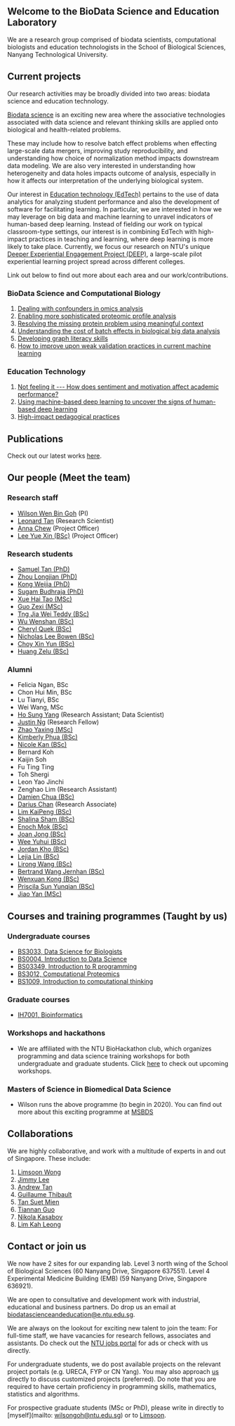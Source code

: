 <!-- Global site tag (gtag.js) - Google Analytics -->
<script async src="https://www.googletagmanager.com/gtag/js?id=UA-155158305-1"></script>
<script>
  window.dataLayer = window.dataLayer || [];
  function gtag(){dataLayer.push(arguments);}
  gtag('js', new Date());

  gtag('config', 'UA-155158305-1');
</script>

## Welcome to the BioData Science and Education Laboratory
We are a research group comprised of biodata scientists, computational biologists and education technologists in the School of Biological Sciences, Nanyang Technological University.

## Current projects
Our research activities may be broadly divided into two areas: biodata science and education technology.

[Biodata science](https://gohwils.github.io/biodatascience/biodatascience) is an exciting new area where the associative technologies associated with data science and relevant thinking skills are applied onto biological and health-related problems.

These may include how to resolve batch effect problems when effecting large-scale data mergers, improving study reproducibility, and understanding how choice of normalization method impacts downstream data modeling. We are also very interested in understanding how heterogeneity and data holes impacts outcome of analysis, especially in how it affects our interpretation of the underlying biological system.

Our interest in [Education technology (EdTech)](https://gohwils.github.io/biodatascience/edtech)  pertains to the use of data analytics for analyzing student performance and also the development of software for facilitating learning. In particular, we are interested in how we may leverage on big data and machine learning to unravel indicators of human-based deep learning. Instead of fielding our work on typical classroom-type settings, our interest is in combining EdTech with high-impact practices in teaching and learning, where deep learning is more likely to take place. Currently, we focus our research on NTU's unique [Deeper Experiential Engagement Project (DEEP)](https://gohwils.github.io/biodatascience/deep_programme), a large-scale pilot experiential learning project spread across different colleges.

Link out below to find out more about each area and our work/contributions.

### BioData Science and Computational Biology
1. [Dealing with confounders in omics analysis](https://gohwils.github.io/biodatascience/confounders)
2. [Enabling more sophisticated proteomic profile analysis](https://gohwils.github.io/biodatascience/proteomics)
3. [Resolving the missing protein problem using meaningful context](https://gohwils.github.io/biodatascience/mpp)
4. [Understanding the cost of batch effects in biological big data analysis](https://gohwils.github.io/biodatascience/batcheffects)
5. [Developing graph literacy skills](https://gohwils.github.io/biodatascience/graphliteracy)
6. [How to improve upon weak validation practices in current machine learning](https://gohwils.github.io/biodatascience/weakvalidationpractice)

### Education Technology
1. [Not feeling it --- How does sentiment and motivation affect academic performance?](https://gohwils.github.io/biodatascience/ACE)
2. [Using machine-based deep learning to uncover the signs of human-based deep learning](https://gohwils.github.io/biodatascience/deeplearning)
3. [High-impact pedagogical practices](https://gohwils.github.io/biodatascience/hips)

## Publications
Check out our latest works [here](https://gohwils.github.io/biodatascience/publications). 

## Our people (Meet the team)
### Research staff
- [Wilson Wen Bin Goh](https://gohwils.github.io/biodatascience/wilsongoh) (PI)
- [Leonard Tan](https://gohwils.github.io/biodatascience/leonardtan) (Research Scientist)
- [Anna Chew](https://gohwils.github.io/biodatascience/anna) (Project Officer)
- [Lee Yue Xin (BSc)](https://gohwils.github.io/biodatascience/yuexin) (Project Officer)

### Research students
- [Samuel Tan (PhD)](https://gohwils.github.io/biodatascience/samueltan)
- [Zhou Longjian (PhD)](https://gohwils.github.io/biodatascience/zhoulongjian)
- [Kong Weijia (PhD)](https://gohwils.github.io/biodatascience/kongweijia)
- [Sugam Budhraja (PhD)](https://gohwils.github.io/biodatascience/sugam)
- [Xue Hai Tao (MSc)](https://gohwils.github.io/biodatascience/xuehaitao)
- [Guo Zexi (MSc)](https://gohwils.github.io/biodatascience/guozexi)
- [Tng Jia Wei Teddy (BSc)](https://gohwils.github.io/biodatascience/teddy)
- [Wu Wenshan (BSc)](https://gohwils.github.io/biodatascience/wenshan)
- [Cheryl Quek (BSc)](https://gohwils.github.io/biodatascience/cherylquek)
- [Nicholas Lee Bowen (BSc)](https://gohwils.github.io/biodatascience/nicholaslee)
- [Choy Xin Yun (BSc)](https://gohwils.github.io/biodatascience/choyxinyun)
- [Huang Zelu (BSc)](https://gohwils.github.io/biodatascience/huangzelu)

### Alumni
- Felicia Ngan, BSc
- Chon Hui Min, BSc
- Lu Tianyi, BSc
- Wei Wang, MSc
- [Ho Sung Yang](https://gohwils.github.io/biodatascience/hosungyang) (Research Assistant; Data Scientist)
- [Justin Ng](https://gohwils.github.io/biodatascience/justinng) (Research Fellow)
- [Zhao Yaxing (MSc)](https://gohwils.github.io/biodatascience/zhaoyaxing)
- [Kimberly Phua (BSc)](https://gohwils.github.io/biodatascience/kimberlyphua)
- [Nicole Kan (BSc)](https://gohwils.github.io/biodatascience/nicolekan)
- Bernard Koh
- Kaijin Soh
- Fu Ting Ting
- Toh Shergi
- Leon Yao Jinchi
- Zenghao Lim (Research Assistant)
- [Damien Chua (BSc)](https://gohwils.github.io/biodatascience/damien)
- [Darius Chan](https://gohwils.github.io/biodatascience/darius) (Research Associate)
- [Lim KaiPeng (BSc)](https://gohwils.github.io/biodatascience/kaipeng)
- [Shalina Sham (BSc)](https://gohwils.github.io/biodatascience/shalina)
- [Enoch Mok (BSc)](https://gohwils.github.io/biodatascience/enoch)
- [Joan Jong (BSc)](https://gohwils.github.io/biodatascience/joanjong)
- [Wee Yuhui (BSc)](https://gohwils.github.io/biodatascience/weeyuhui)
- [Jordan Kho (BSc)](https://gohwils.github.io/biodatascience/jordankho)
- [Lejia Lin (BSc)](https://gohwils.github.io/biodatascience/lejia)
- [Lirong Wang (BSc)](https://gohwils.github.io/biodatascience/lirong)
- [Bertrand Wang Jernhan (BSc)](https://gohwils.github.io/biodatascience/bertrand)
- [Wenxuan Kong (BSc)](https://gohwils.github.io/biodatascience/wenxuan)
- [Priscila Sun Yunqian (BSc)](https://gohwils.github.io/biodatascience/priscila)
- [Jiao Yan (MSc)](https://gohwils.github.io/biodatascience/jiaoyan)


## Courses and training programmes (Taught by us)
### Undergraduate courses
- [BS3033, Data Science for Biologists](https://gohwils.github.io/biodatascience/bs3033)
- [BS0004, Introduction to Data Science](https://gohwils.github.io/biodatascience/bs0004)
- [BS03349, Introduction to R programming](https://gohwils.github.io/biodatascience/bs3349)
- [BS3012, Computational Proteomics](https://gohwils.github.io/biodatascience/bs3012)
- [BS1009, Introduction to computational thinking](https://gohwils.github.io/biodatascience/bs1009)

### Graduate courses
- [IH7001, Bioinformatics](https://gohwils.github.io/biodatascience/ih7001)

### Workshops and hackathons
- We are affiliated with the NTU BioHackathon club, which organizes programming and data science training workshops for both undergraduate and graduate students. Click [here](https://sbsbiohackathon.com/) to check out upcoming workshops.

### Masters of Science in Biomedical Data Science
- Wilson runs the above programme (to begin in 2020). You can find out more about this exciting programme at [MSBDS](http://sbs.ntu.edu.sg/Programmes/GraduateByCourseWork/Pages/home.aspx)

## Collaborations
We are highly collaborative, and work with a multitude of experts in and out of Singapore. These include:
1. [Limsoon Wong](https://www.comp.nus.edu.sg/~wongls/)
2. [Jimmy Lee](https://www.imh.com.sg/uploadedFiles/Research/Dr%20Jimmy%20Lee.pdf)
3. [Andrew Tan](http://www.sbs.ntu.edu.sg/aboutus/Faculty/NSTan/Pages/Home.aspx)
4. [Guillaume Thibault](http://www.thibaultlab.com/)
5. [Tan Suet Mien](http://sbs.ntu.edu.sg/aboutus/Faculty/SMTan/Pages/Home.aspx)
6. [Tiannan Guo](http://www.guomics.com/nd.jsp?id=31)
7. [Nikola Kasabov](https://kedri.aut.ac.nz/)
8. [Lim Kah Leong](http://www.lkcmedicine.ntu.edu.sg/aboutus/Faculty-and-Staff/Pages/Lim-Kah-Leong.aspx)

## Contact or join us
We now have 2 sites for our expanding lab.
Level 3 north wing of the School of Biological Sciences (60 Nanyang Drive, Singapore 637551).
Level 4 Experimental Medicine Building (EMB) (59 Nanyang Drive, Singapore 636921).

We are open to consultative and development work with industrial, educational and business partners. Do drop us an email at [biodatascienceandeducation@e.ntu.edu.sg](mailto:biodatascienceandeducation@e.ntu.edu.sg).

We are always on the lookout for exciting new talent to join the team:
For full-time staff, we have vacancies for research fellows, associates and assistants. Do check out the [NTU jobs portal](http://www.sbs.ntu.edu.sg/aboutus/JobOpeningsinSBS/Pages/default.aspx) for ads or check with us directly.

For undergraduate students, we do post available projects on the relevant project portals (e.g. URECA, FYP or CN Yang). You may also approach [us](mailto:biodatascienceandeducation@e.ntu.edu.sg) directly to discuss customized projects (preferred). Do note that you are required to have certain proficiency in programming skills, mathematics, statistics and algorithms.

For prospective graduate students (MSc or PhD), please write in directly to [myself](mailto: wilsongoh@ntu.edu.sg) or to [Limsoon](mailto:wongls@comp.nus.edu.sg).

<!---
## Welcome to GitHub Pages

You can use the [editor on GitHub](https://github.com/gohwils/biodatascience/edit/master/index.md) to maintain and preview the content for your website in Markdown files.

Whenever you commit to this repository, GitHub Pages will run [Jekyll](https://jekyllrb.com/) to rebuild the pages in your site, from the content in your Markdown files.

### Markdown

Markdown is a lightweight and easy-to-use syntax for styling your writing. It includes conventions for

```markdown
Syntax highlighted code block

# Header 1
## Header 2
### Header 3

- Bulleted
- List

1. Numbered
2. List

**Bold** and _Italic_ and `Code` text

[Link](url) and ![Image](src)
```

For more details see [GitHub Flavored Markdown](https://guides.github.com/features/mastering-markdown/).

### Jekyll Themes

Your Pages site will use the layout and styles from the Jekyll theme you have selected in your [repository settings](https://github.com/gohwils/biodatascience/settings). The name of this theme is saved in the Jekyll `_config.yml` configuration file.

### Support or Contact

Having trouble with Pages? Check out our [documentation](https://help.github.com/categories/github-pages-basics/) or [contact support](https://github.com/contact) and we’ll help you sort it out.

-->
